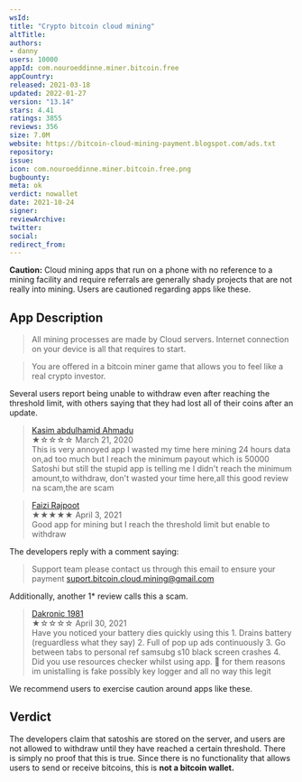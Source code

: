```yaml
---
wsId: 
title: "Crypto bitcoin cloud mining"
altTitle: 
authors:
- danny
users: 10000
appId: com.nouroeddinne.miner.bitcoin.free
appCountry: 
released: 2021-03-18
updated: 2022-01-27
version: "13.14"
stars: 4.41
ratings: 3855
reviews: 356
size: 7.0M
website: https://bitcoin-cloud-mining-payment.blogspot.com/ads.txt
repository: 
issue: 
icon: com.nouroeddinne.miner.bitcoin.free.png
bugbounty: 
meta: ok
verdict: nowallet
date: 2021-10-24
signer: 
reviewArchive:
twitter: 
social:
redirect_from:
---
```


**Caution:** Cloud mining apps that run on a phone with no reference to a mining facility and require referrals are generally shady projects that are not really into mining. Users are cautioned regarding apps like these.

## App Description

> All mining processes are made by Cloud servers. Internet connection on your device is all that requires to start.

> You are offered in a bitcoin miner game that allows you to feel like a real crypto investor.

Several users report being unable to withdraw even after reaching the threshold limit, with others saying that they had lost all of their coins after an update. 

> [Kasim abdulhamid Ahmadu](https://play.google.com/store/apps/details?id=com.nouroeddinne.miner.bitcoin.free&reviewId=gp%3AAOqpTOHSZ36Alzoawyygb7lim5qC2HjvfKReXDQFEyK6_1AdWcuzjstXduJECKxUdhMha9UxU0LocAA5AlhDEg)<br>
  ★☆☆☆☆ March 21, 2020 <br>
       This is very annoyed app I wasted my time here mining 24 hours data on,ad too much but I reach the minimum payout which is 50000 Satoshi but still the stupid app is telling me I didn't reach the minimum amount,to withdraw, don't wasted your time here,all this good review na scam,the are scam

> [Faizi Rajpoot](https://play.google.com/store/apps/details?id=com.nouroeddinne.miner.bitcoin.free&reviewId=gp%3AAOqpTOHNGsrFEMK5_4nqT6mK6M8EZErU67Fqom2TPXZAEysMTrHYGvDFi1MdDFVLo6dEfOSXl2Pxvvkg-lHuaQ)<br>
  ★★★★★ April 3, 2021 <br>
       Good app for mining but I reach the threshold limit but enable to withdraw
       
The developers reply with a comment saying:

> Support team please contact us through this email to ensure your payment suport.bitcoin.cloud.mining@gmail.com


Additionally, another 1* review calls this a scam.

> [Dakronic 1981](https://play.google.com/store/apps/details?id=com.nouroeddinne.miner.bitcoin.free&reviewId=gp%3AAOqpTOEC9Bsako_5r9aeW2nl9XL9Fm1jS_9aG0MGpsLXoXdqXVgPGBX7lm29Veo3RD4wpqLYUTKgkKXov_VcMw)<br>
  ★☆☆☆☆ April 30, 2021 <br>
      Have you noticed your battery dies quickly using this 1. Drains battery (reguardless what they say) 2. Full of pop up ads continuously 3. Go between tabs to personal ref samsubg s10 black screen crashes 4. Did you use resources checker whilst using app. 🤔 for them reasons im unistalling is fake possibly key logger and all no way this legit

We recommend users to exercise caution around apps like these.

## Verdict

The developers claim that satoshis are stored on the server, and users are not allowed to withdraw until they have reached a certain threshold. There is simply no proof that this is true. Since there is no functionality that allows users to send or receive bitcoins, this is **not a bitcoin wallet.**
